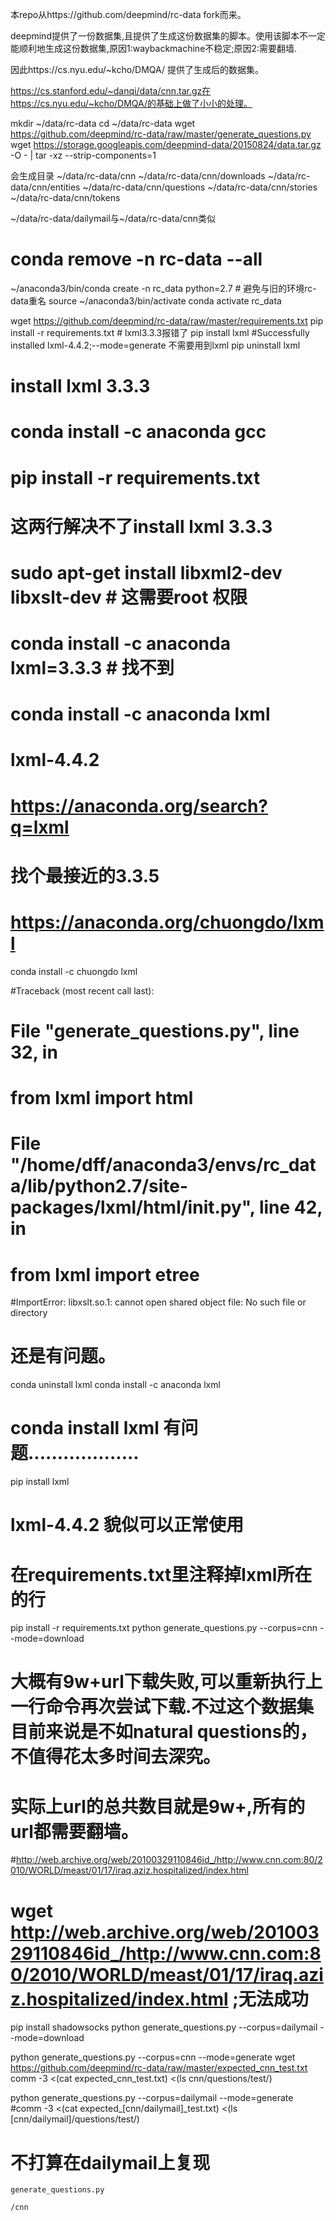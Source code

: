 本repo从https://github.com/deepmind/rc-data fork而来。

deepmind提供了一份数据集,且提供了生成这份数据集的脚本。使用该脚本不一定能顺利地生成这份数据集,原因1:waybackmachine不稳定;原因2:需要翻墙.

因此https://cs.nyu.edu/~kcho/DMQA/ 提供了生成后的数据集。

https://cs.stanford.edu/~danqi/data/cnn.tar.gz在https://cs.nyu.edu/~kcho/DMQA/的基础上做了小小的处理。


mkdir ~/data/rc-data
cd ~/data/rc-data
wget https://github.com/deepmind/rc-data/raw/master/generate_questions.py
wget https://storage.googleapis.com/deepmind-data/20150824/data.tar.gz -O - | tar -xz --strip-components=1

会生成目录
~/data/rc-data/cnn
~/data/rc-data/cnn/downloads
~/data/rc-data/cnn/entities
~/data/rc-data/cnn/questions
~/data/rc-data/cnn/stories
~/data/rc-data/cnn/tokens

~/data/rc-data/dailymail与~/data/rc-data/cnn类似

# conda remove -n rc-data --all
~/anaconda3/bin/conda create -n rc_data python=2.7 # 避免与旧的环境rc-data重名
source ~/anaconda3/bin/activate
conda activate rc_data

wget https://github.com/deepmind/rc-data/raw/master/requirements.txt
pip install -r requirements.txt # lxml3.3.3报错了
pip install lxml
#Successfully installed lxml-4.4.2;--mode=generate 不需要用到lxml 
pip uninstall lxml
# install lxml 3.3.3
# conda install -c anaconda gcc
# pip install -r requirements.txt
# 这两行解决不了install lxml 3.3.3
# sudo apt-get install libxml2-dev libxslt-dev # 这需要root 权限

# conda install -c anaconda lxml=3.3.3 # 找不到


# conda install -c anaconda lxml
# lxml-4.4.2
# https://anaconda.org/search?q=lxml
# 找个最接近的3.3.5
# https://anaconda.org/chuongdo/lxml
conda install -c chuongdo lxml

#Traceback (most recent call last):
#  File "generate_questions.py", line 32, in <module>
#    from lxml import html
#  File "/home/dff/anaconda3/envs/rc_data/lib/python2.7/site-packages/lxml/html/__init__.py", line 42, in <module>
#    from lxml import etree
#ImportError: libxslt.so.1: cannot open shared object file: No such file or directory

# 还是有问题。
conda uninstall lxml
conda install -c anaconda lxml
# conda install lxml 有问题...................

pip install lxml
# lxml-4.4.2 貌似可以正常使用
# 在requirements.txt里注释掉lxml所在的行
pip install -r requirements.txt
python generate_questions.py --corpus=cnn --mode=download
# 大概有9w+url下载失败,可以重新执行上一行命令再次尝试下载.不过这个数据集目前来说是不如natural questions的，不值得花太多时间去深究。
# 实际上url的总共数目就是9w+,所有的url都需要翻墙。
#http://web.archive.org/web/20100329110846id_/http://www.cnn.com:80/2010/WORLD/meast/01/17/iraq.aziz.hospitalized/index.html
# wget http://web.archive.org/web/20100329110846id_/http://www.cnn.com:80/2010/WORLD/meast/01/17/iraq.aziz.hospitalized/index.html ;无法成功
pip install shadowsocks
python generate_questions.py --corpus=dailymail --mode=download

python generate_questions.py --corpus=cnn --mode=generate
wget https://github.com/deepmind/rc-data/raw/master/expected_cnn_test.txt
comm -3 <(cat expected_cnn_test.txt) <(ls cnn/questions/test/)


python generate_questions.py --corpus=dailymail --mode=generate
#comm -3 <(cat expected_[cnn/dailymail]_test.txt) <(ls [cnn/dailymail]/questions/test/)

# 不打算在dailymail上复现


```
generate_questions.py

/cnn
```
